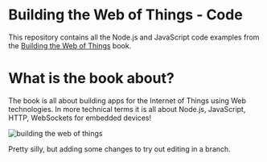 # Building the Web of Things - Code
This repository contains all the Node.js and JavaScript code examples from the [Building the Web of Things](http://manning.com/guinard/?a_aid=wot&a_bid=16f48f14) book.

# What is the book about?
The book is all about building apps for the Internet of Things using Web technologies. 
In more technical terms it is all about Node.js, JavaScript, HTTP, WebSockets for embedded devices!

![building the web of things](https://raw.githubusercontent.com/webofthings/webofthings.js/master/docs/building-the-web-of-things.png)

Pretty silly, but adding some changes to try out editing in a branch.
